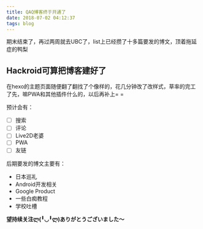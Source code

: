 ```yaml
---
title: QAQ博客终于开通了
date: 2018-07-02 04:12:37
tags: blog
---
```

期末结束了，再过两周就去UBC了，list上已经攒了十多篇要发的博文，顶着拖延症的鸭梨

## Hackroid可算把博客建好了

在hexo的主题页面随便翻了翻找了个像样的，花几分钟改了改样式，草率的完工了先，嘛PWA和其他插件什么的，以后再补上= =

预计会有：

- [ ] 搜索
- [ ] 评论
- [ ] Live2D老婆
- [ ] PWA
- [ ] 友链

后期要发的博文主要有：

* 日本巡礼
* Android开发相关
* Google Product
* 一些白痴教程
* 学校吐槽

__望持续关注ლ(╹◡╹ლ)ありがとうございました～__
